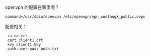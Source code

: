 openvpn 的配置在哪里呢？

```
command=/usr/sbin/openvpn /etc/openvpn/vpn_xuetangX_public.ovpn
```

配置相关：

```
 ca ca.crt
 cert client1.crt
 key client1.key
 auth-user-pass auth.txt
```
